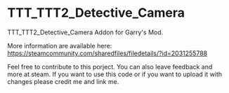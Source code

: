 # TTT_TTT2_Detective_Camera

TTT_TTT2_Detective_Camera Addon for Garry's Mod.

More information are available here: 
https://steamcommunity.com/sharedfiles/filedetails/?id=2031255788

Feel free to contribute to this porject. You can also leave feedback and more at steam. 
If you want to use this code or if you want to upload it with changes please credit me and link me.
